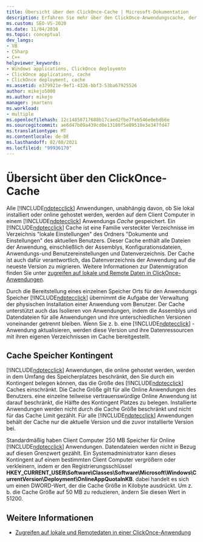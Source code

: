 ```yaml
---
title: Übersicht über den ClickOnce-Cache | Microsoft-Dokumentation
description: Erfahren Sie mehr über den ClickOnce-Anwendungscache, der verborgene Verzeichnisse auf einem Client Computer einschließt, auf dem ClickOnce-Anwendungen gespeichert werden.
ms.custom: SEO-VS-2020
ms.date: 11/04/2016
ms.topic: conceptual
dev_langs:
- VB
- CSharp
- C++
helpviewer_keywords:
- Windows applications, ClickOnce deployemtn
- ClickOnce applications, cache
- ClickOnce deployment, cache
ms.assetid: e379921e-9ef1-4326-bbf3-53ba67925526
author: mikejo5000
ms.author: mikejo
manager: jmartens
ms.workload:
- multiple
ms.openlocfilehash: 12c14850717688b17caed2fbe7feb546e0ebdb6e
ms.sourcegitcommit: ae6d47b09a439cd0e13180f5e89510e3e347fd47
ms.translationtype: MT
ms.contentlocale: de-DE
ms.lasthandoff: 02/08/2021
ms.locfileid: "99936170"
---
```

# <a name="clickonce-cache-overview"></a>Übersicht über den ClickOnce-Cache
Alle [!INCLUDE[ndptecclick](../deployment/includes/ndptecclick_md.md)] Anwendungen, unabhängig davon, ob Sie lokal installiert oder online gehostet werden, werden auf dem Client Computer in einem [!INCLUDE[ndptecclick](../deployment/includes/ndptecclick_md.md)] Anwendungs *Cache* gespeichert. Ein [!INCLUDE[ndptecclick](../deployment/includes/ndptecclick_md.md)] Cache ist eine Familie versteckter Verzeichnisse im Verzeichnis "lokale Einstellungen" des Ordners "Dokumente und Einstellungen" des aktuellen Benutzers. Dieser Cache enthält alle Dateien der Anwendung, einschließlich der Assemblys, Konfigurationsdateien, Anwendungs-und Benutzereinstellungen und Datenverzeichnis. Der Cache ist auch dafür verantwortlich, das Datenverzeichnis der Anwendung auf die neueste Version zu migrieren. Weitere Informationen zur Datenmigration finden Sie unter [zugreifen auf lokale und Remote Daten in ClickOnce-Anwendungen](../deployment/accessing-local-and-remote-data-in-clickonce-applications.md).

 Durch die Bereitstellung eines einzelnen Speicher Orts für den Anwendungs Speicher [!INCLUDE[ndptecclick](../deployment/includes/ndptecclick_md.md)] übernimmt die Aufgabe der Verwaltung der physischen Installation einer Anwendung vom Benutzer. Der Cache unterstützt auch das Isolieren von Anwendungen, indem die Assemblys und Datendateien für alle Anwendungen und ihre unterschiedlichen Versionen voneinander getrennt bleiben. Wenn Sie z. b. eine [!INCLUDE[ndptecclick](../deployment/includes/ndptecclick_md.md)] -Anwendung aktualisieren, werden diese Version und ihre Datenressourcen mit ihren eigenen Verzeichnissen im Cache bereitgestellt.

## <a name="cache-storage-quota"></a>Cache Speicher Kontingent
 [!INCLUDE[ndptecclick](../deployment/includes/ndptecclick_md.md)] Anwendungen, die online gehostet werden, werden in dem Umfang des Speicherplatzes beschränkt, den Sie durch ein Kontingent belegen können, das die Größe des [!INCLUDE[ndptecclick](../deployment/includes/ndptecclick_md.md)] Caches einschränkt. Die Cache Größe gilt für alle Online Anwendungen des Benutzers. eine einzelne teilweise vertrauenswürdige Online Anwendung ist darauf beschränkt, die Hälfte des Kontingent Platzes zu belegen. Installierte Anwendungen werden nicht durch die Cache Größe beschränkt und nicht für das Cache Limit gezählt. Für alle [!INCLUDE[ndptecclick](../deployment/includes/ndptecclick_md.md)] Anwendungen behält der Cache nur die aktuelle Version und die zuvor installierte Version bei.

 Standardmäßig haben Client Computer 250 MB Speicher für Online [!INCLUDE[ndptecclick](../deployment/includes/ndptecclick_md.md)] Anwendungen. Datendateien werden nicht in Bezug auf diesen Grenzwert gezählt. Ein Systemadministrator kann dieses Kontingent auf einem bestimmten Client Computer vergrößern oder verkleinern, indem er den Registrierungsschlüssel **HKEY_CURRENT_USER\Software\Classes\Software\Microsoft\Windows\CurrentVersion\Deployment\OnlineAppQuotaInKB**. dabei handelt es sich um einen DWORD-Wert, der die Cache Größe in Kilobyte ausdrückt. Um z. b. die Cache Größe auf 50 MB zu reduzieren, ändern Sie diesen Wert in 51200.

## <a name="see-also"></a>Weitere Informationen
- [Zugreifen auf lokale und Remotedaten in einer ClickOnce-Anwendung](../deployment/accessing-local-and-remote-data-in-clickonce-applications.md)